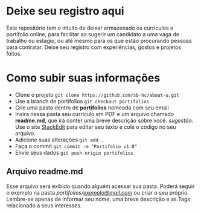 # Deixe seu registro aqui

Este repositório tem o intuito de deixar armazenado os currículos e portifolio online, para facilitar ao sugerir um candidato a uma vaga de trabalho ou estagio, ou até mesmo para os que estão procurando pessoas para contratar.
Deixe seu registro com experiências, gostos e projetos feitos.

# Como subir suas informações
- Clone o projeto 
`git clone https://github.com/sb-hc/about-u.git`
- Use a branch de portifolios
	`git checkout portifolios`
- Crie uma pasta dentro de **portifolios** nomeada com seu email
- Insira nessa pasta seu currículo em PDF e um arquivo chamado **readme.md**, que irá conter uma breve descrição sobre você. 
*sugestão:* Use o site [StackEdit](https://stackedit.io/) para editar seu texto e cole o codigo no seu arquivo.
- Adicione suas alterações
`git add .`
- Faça o commit 
`git commit -m "Portifolio v1.0"`
- Envie seus dados
`git push origin portifolios`

## Arquivo readme.md
Esse arquivo será exibido quando alguém acessar sua pasta. Poderá seguir o exemplo na pasta *portifolios/exemplo@mail.com* ou criar o seu próprio.
Lembre-se apenas de informar seu nome, uma breve descrição e as Tags relacionado a seus interesses.